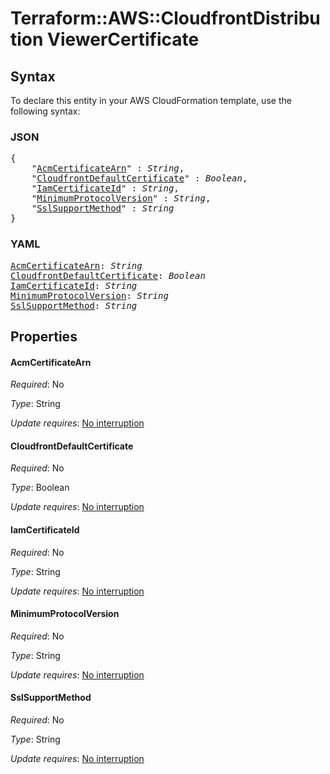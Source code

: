 # Terraform::AWS::CloudfrontDistribution ViewerCertificate

## Syntax

To declare this entity in your AWS CloudFormation template, use the following syntax:

### JSON

<pre>
{
    "<a href="#acmcertificatearn" title="AcmCertificateArn">AcmCertificateArn</a>" : <i>String</i>,
    "<a href="#cloudfrontdefaultcertificate" title="CloudfrontDefaultCertificate">CloudfrontDefaultCertificate</a>" : <i>Boolean</i>,
    "<a href="#iamcertificateid" title="IamCertificateId">IamCertificateId</a>" : <i>String</i>,
    "<a href="#minimumprotocolversion" title="MinimumProtocolVersion">MinimumProtocolVersion</a>" : <i>String</i>,
    "<a href="#sslsupportmethod" title="SslSupportMethod">SslSupportMethod</a>" : <i>String</i>
}
</pre>

### YAML

<pre>
<a href="#acmcertificatearn" title="AcmCertificateArn">AcmCertificateArn</a>: <i>String</i>
<a href="#cloudfrontdefaultcertificate" title="CloudfrontDefaultCertificate">CloudfrontDefaultCertificate</a>: <i>Boolean</i>
<a href="#iamcertificateid" title="IamCertificateId">IamCertificateId</a>: <i>String</i>
<a href="#minimumprotocolversion" title="MinimumProtocolVersion">MinimumProtocolVersion</a>: <i>String</i>
<a href="#sslsupportmethod" title="SslSupportMethod">SslSupportMethod</a>: <i>String</i>
</pre>

## Properties

#### AcmCertificateArn

_Required_: No

_Type_: String

_Update requires_: [No interruption](https://docs.aws.amazon.com/AWSCloudFormation/latest/UserGuide/using-cfn-updating-stacks-update-behaviors.html#update-no-interrupt)

#### CloudfrontDefaultCertificate

_Required_: No

_Type_: Boolean

_Update requires_: [No interruption](https://docs.aws.amazon.com/AWSCloudFormation/latest/UserGuide/using-cfn-updating-stacks-update-behaviors.html#update-no-interrupt)

#### IamCertificateId

_Required_: No

_Type_: String

_Update requires_: [No interruption](https://docs.aws.amazon.com/AWSCloudFormation/latest/UserGuide/using-cfn-updating-stacks-update-behaviors.html#update-no-interrupt)

#### MinimumProtocolVersion

_Required_: No

_Type_: String

_Update requires_: [No interruption](https://docs.aws.amazon.com/AWSCloudFormation/latest/UserGuide/using-cfn-updating-stacks-update-behaviors.html#update-no-interrupt)

#### SslSupportMethod

_Required_: No

_Type_: String

_Update requires_: [No interruption](https://docs.aws.amazon.com/AWSCloudFormation/latest/UserGuide/using-cfn-updating-stacks-update-behaviors.html#update-no-interrupt)

